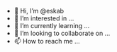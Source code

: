- 👋 Hi, I’m @eskab
- 👀 I’m interested in ...
- 🌱 I’m currently learning ...
- 💞️ I’m looking to collaborate on ...
- 📫 How to reach me ...

<!---
eskab/eskab is a ✨ special ✨ repository because its `README.md` (this file) appears on your GitHub profile.
You can click the Preview link to take a look at your changes.
--->
